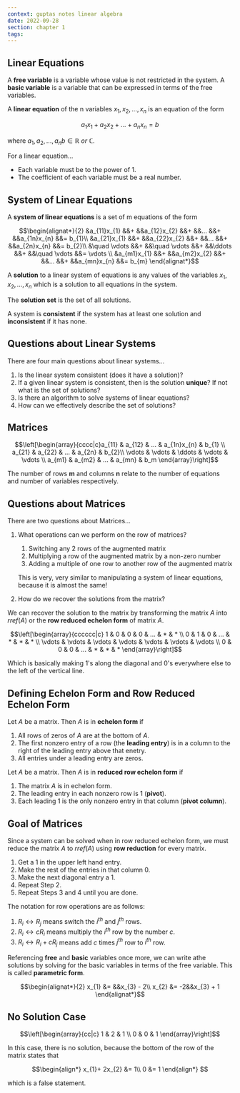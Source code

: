 ```yaml
---
context: guptas notes linear algebra
date: 2022-09-28
section: chapter 1
tags: 
---
```


## Linear Equations
A **free variable** is a variable whose value is not restricted in the system. A **basic variable** is a variable that can be expressed in terms of the free variables.

A **linear equation** of the n variables $x_{1},x_{2},...,x_{n}$ is an equation of the form

$$a_{1}x_{1}+a_{2}x_{2}+...+a_{n}x_{n}=b$$

where $a_1,a_2,...,a_{n} b \in \mathbb{R}\: or\: \mathbb{C}$.

For a linear equation...
- Each variable must be to the power of 1.
- The coefficient of each variable must be a real number.

## System of Linear Equations
A **system of linear equations** is a set of m equations of the form

$$\begin{alignat*}{2}
&a_{11}x_{1} &&+ &&a_{12}x_{2} &&+ &&... &&+ &&a_{1n}x_{n} &&= b_{1}\\
&a_{21}x_{1} &&+ &&a_{22}x_{2} &&+ &&... &&+ &&a_{2n}x_{n} &&= b_{2}\\
&\quad \vdots &&+ &&\quad \vdots &&+ &&\ddots &&+ &&\quad \vdots 
&&= \vdots \\
&a_{m1}x_{1} &&+ &&a_{m2}x_{2} &&+ &&... &&+ &&a_{mn}x_{n} &&= b_{m}
\end{alignat*}$$

A **solution** to a linear system of equations is any values of the variables $x_{1},x_{2},...,x_{n}$ which is a solution to all equations in the system.

The **solution set** is the set of all solutions.

A system is **consistent** if the system has at least one solution and **inconsistent** if it has none.

## Questions about Linear Systems
There are four main questions about linear systems...
1. Is the linear system consistent (does it have a solution)?
2. If a given linear system is consistent, then is the solution **unique**? If not what is the set of solutions?
3. Is there an algorithm to solve systems of linear equations?
4. How can we effectively describe the set of solutions?

## Matrices
$$\left[\begin{array}{cccc|c}a_{11} & a_{12} & ... & a_{1n}x_{n} & b_{1} \\
a_{21} & a_{22} & ... & a_{2n} & b_{2}\\
\vdots & \vdots & \ddots & \vdots & \vdots \\ 
a_{m1} & a_{m2} & ... & a_{mn} & b_m
\end{array}\right]$$

The number of rows **m** and columns **n** relate to the number of equations and number of variables respectively.

## Questions about Matrices
There are two questions about Matrices...

1. What operations can we perform on the row of matrices?

	1. Switching any 2 rows of the augmented matrix
	2. Multiplying a row of the augmented matrix by a non-zero number
	3. Adding a multiple of one row to another row of the augmented matrix

	This is very, very similar to manipulating a system of linear equations, because it is almost the same!

2. How do we recover the solutions from the matrix?

We can recover the solution to the matrix by transforming the matrix $A$ into $rref(A)$ or the **row reduced echelon form** of matrix $A$.

$$\left[\begin{array}{cccccc|c}
1 & 0 & 0 & 0 & ... & * & * \\
0 & 1 & 0 & ... & * & * & * \\
\vdots & \vdots & \vdots & \vdots & \vdots & \vdots & \vdots \\
0 & 0 & 0 & ... & * & * & *
\end{array}\right]$$

Which is basically making 1's along the diagonal and 0's everywhere else to the left of the vertical line.

## Defining Echelon Form and Row Reduced Echelon Form
Let $A$ be a matrix. Then $A$ is in **echelon form** if
1. All rows of zeros of $A$ are at the  bottom of $A$.
2. The first nonzero entry of a row (the **leading entry**) is in a column to the right of the leading entry above that enetry.
3. All entries under a leading entry are zeros.

Let $A$ be a matrix. Then $A$ is in **reduced row echelon form** if
1. The matrix $A$ is in echelon form.
2. The leading entry in each nonzero row is 1 (**pivot**).
3. Each leading 1 is the only nonzero entry in that column (**pivot column**).

## Goal of Matrices
Since a system can be solved when in row reduced echelon form, we must reduce the matrix $A$ to $rref(A)$ using **row reduction** for every matrix.

1. Get a 1 in the upper left hand entry.
2. Make the rest of the entries in that column 0.
3. Make the next diagonal entry a 1.
4. Repeat Step 2.
5. Repeat Steps 3 and 4 until you are done.

The notation for row operations are as follows:
1. $R_{i} \longleftrightarrow R_{j}$ means switch the $i^{th}$ and $j^{th}$ rows.
2. $R_{i} \longleftrightarrow cR_{i}$ means multiply the $i^{th}$ row by the number $c$.
3. $R_{i} \longleftrightarrow R_{i} + cR_{j}$ means add $c$ times $j^{th}$ row to $i^{th}$ row.

Referencing **free** and **basic** variables once more, we can write athe solutions by solving for the basic variables in terms of the free variable. This is called **parametric form**.

$$\begin{alignat*}{2}
x_{1} &= &&x_{3} - 2\\
x_{2} &= -2&&x_{3} + 1
\end{alignat*}$$

## No Solution Case
$$\left[\begin{array}{cc|c} 1 & 2 & 1 \\ 0 & 0 & 1 \end{array}\right]$$

In this case, there is no solution, because the bottom of the row of the matrix states that

$$\begin{align*}
x_{1}+ 2x_{2} &= 1\\
0 &= 1
\end{align*} $$

which is a false statement.